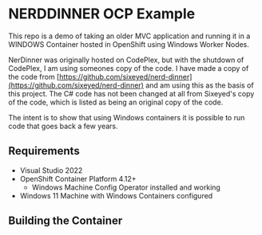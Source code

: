 # NERDDINNER OCP Example

This repo is a demo of taking an older MVC application and running it in a WINDOWS Container hosted in OpenShift using Windows Worker Nodes.

NerDinner was originally hosted on CodePlex, but with the shutdown of CodePlex, I am using someones copy of the code. I have made a copy of the code from [https://github.com/sixeyed/nerd-dinner](https://github.com/sixeyed/nerd-dinner) and am using this as the basis of this project. The C# code has not been changed at all from Sixeyed's copy of the code, which is listed as being an original copy of the code.

The intent is to show that using Windows containers it is possible to run code that goes back a few years.

## Requirements

* Visual Studio 2022
* OpenShift Container Platform 4.12+
	* Windows Machine Config Operator installed and working
* Windows 11 Machine with Windows Containers configured

## Building the Container


